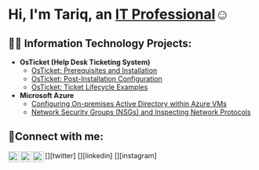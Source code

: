 <h1>Hi, I'm Tariq, an <a href="https://linkedin.com/in/tariqjerrodwilliams">IT Professional</a>☺</h1>

<h2>👨‍💻 Information Technology Projects:</h2>

- <b>OsTicket (Help Desk Ticketing System)</b>
  - [OsTicket: Prerequisites and Installation](https://github.com/TariqJerrodWilliams/osticketinstall)
  - [OsTicket: Post-Installation Configuration](https://github.com/TariqJerrodWilliams/postinstallationconfiguration)
  - [OsTicket: Ticket Lifecycle Examples](https://github.com/TariqJerrodWilliams/ticketlifecycle)
- <b>Microsoft Azure</b>
  - [Configuring On-premises Active Directory within Azure VMs](https://github.com/joshmadakorcc/configure-ad)
  - [Network Security Groups (NSGs) and Inspecting Network Protocols](https://github.com/joshmadakorcc/azure-network-protocols)

<h2>🤳Connect with me:</h2>

[<img align="left" alt="Tariq | Twitter" width="22px" src="https://cdn.jsdelivr.net/npm/simple-icons@v3/icons/twitter.svg" />][twitter]
[<img align="left" alt="Tariq | LinkedIn" width="22px" src="https://cdn.jsdelivr.net/npm/simple-icons@v3/icons/linkedin.svg" />][linkedin]
[<img align="left" alt="Tariq | Instagram" width="22px" src="https://cdn.jsdelivr.net/npm/simple-icons@v3/icons/instagram.svg" />][instagram]
